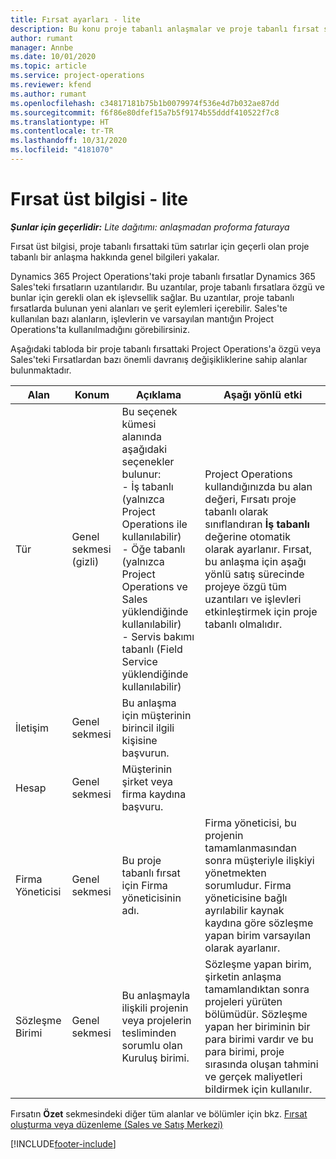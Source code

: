 ```yaml
---
title: Fırsat ayarları - lite
description: Bu konu proje tabanlı anlaşmalar ve proje tabanlı fırsat satırlarıyla ilgili bilgi sağlar.
author: rumant
manager: Annbe
ms.date: 10/01/2020
ms.topic: article
ms.service: project-operations
ms.reviewer: kfend
ms.author: rumant
ms.openlocfilehash: c34817181b75b1b0079974f536e4d7b032ae87dd
ms.sourcegitcommit: f6f86e80dfef15a7b5f9174b55dddf410522f7c8
ms.translationtype: HT
ms.contentlocale: tr-TR
ms.lasthandoff: 10/31/2020
ms.locfileid: "4181070"
---
```

# <a name="opportunity-header---lite"></a>Fırsat üst bilgisi - lite

_**Şunlar için geçerlidir:** Lite dağıtımı: anlaşmadan proforma faturaya_

Fırsat üst bilgisi, proje tabanlı fırsattaki tüm satırlar için geçerli olan proje tabanlı bir anlaşma hakkında genel bilgileri yakalar.

Dynamics 365 Project Operations'taki proje tabanlı fırsatlar Dynamics 365 Sales'teki fırsatların uzantılarıdır. Bu uzantılar, proje tabanlı fırsatlara özgü ve bunlar için gerekli olan ek işlevsellik sağlar. Bu uzantılar, proje tabanlı fırsatlarda bulunan yeni alanları ve şerit eylemleri içerebilir. Sales'te kullanılan bazı alanların, işlevlerin ve varsayılan mantığın Project Operations'ta kullanılmadığını görebilirsiniz.

Aşağıdaki tabloda bir proje tabanlı fırsattaki Project Operations'a özgü veya Sales'teki Fırsatlardan bazı önemli davranış değişikliklerine sahip alanlar bulunmaktadır.

| **Alan** | **Konum** | **Açıklama** | **Aşağı yönlü etki** |
| --- | --- | --- | --- |
| Tür | Genel sekmesi (gizli) | Bu seçenek kümesi alanında aşağıdaki seçenekler bulunur:</br>- İş tabanlı (yalnızca Project Operations ile kullanılabilir)</br>- Öğe tabanlı (yalnızca Project Operations ve Sales yüklendiğinde kullanılabilir)</br>- Servis bakımı tabanlı (Field Service yüklendiğinde kullanılabilir) | Project Operations kullandığınızda bu alan değeri, Fırsatı proje tabanlı olarak sınıflandıran **İş tabanlı** değerine otomatik olarak ayarlanır. Fırsat, bu anlaşma için aşağı yönlü satış sürecinde projeye özgü tüm uzantıları ve işlevleri etkinleştirmek için proje tabanlı olmalıdır. |
| İletişim | Genel sekmesi | Bu anlaşma için müşterinin birincil ilgili kişisine başvurun. | |
| Hesap | Genel sekmesi | Müşterinin şirket veya firma kaydına başvuru. | |
| Firma Yöneticisi | Genel sekmesi | Bu proje tabanlı fırsat için Firma yöneticisinin adı. | Firma yöneticisi, bu projenin tamamlanmasından sonra müşteriyle ilişkiyi yönetmekten sorumludur. Firma yöneticisine bağlı ayrılabilir kaynak kaydına göre sözleşme yapan birim varsayılan olarak ayarlanır. |
| Sözleşme Birimi | Genel sekmesi | Bu anlaşmayla ilişkili projenin veya projelerin tesliminden sorumlu olan Kuruluş birimi. | Sözleşme yapan birim, şirketin anlaşma tamamlandıktan sonra projeleri yürüten bölümüdür. Sözleşme yapan her biriminin bir para birimi vardır ve bu para birimi, proje sırasında oluşan tahmini ve gerçek maliyetleri bildirmek için kullanılır. |

Fırsatın **Özet** sekmesindeki diğer tüm alanlar ve bölümler için bkz. [Fırsat oluşturma veya düzenleme (Sales ve Satış Merkezi)](https://docs.microsoft.com/dynamics365/sales-enterprise/create-edit-opportunity-sales)


[!INCLUDE[footer-include](../../includes/footer-banner.md)]